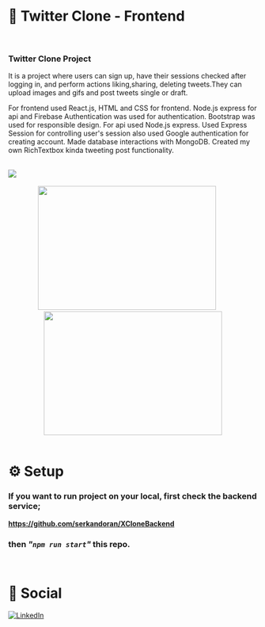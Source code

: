 # 📒 Twitter Clone - Frontend

<br>

### Twitter Clone Project


It is a project where users can sign up, have their sessions checked after logging in, and perform actions liking,sharing, deleting tweets.They can upload images and gifs and post tweets single or draft.

For frontend used React.js, HTML and CSS for frontend. Node.js express for api and Firebase Authentication was used for authentication. Bootstrap was used for responsible design.
For api used Node.js express. Used Express Session for controlling user's session also used Google authentication for creating account. Made database interactions with MongoDB.
Created my own RichTextbox kinda tweeting post functionality.

<br>

<div>
   <img src="https://res.cloudinary.com/drzvwj9n9/image/upload/v1727535694/genell_nl9xa2.png"/>
</div>

<br>

<div align="center" style="gap: 20px;">
   <img src="https://res.cloudinary.com/drzvwj9n9/image/upload/v1727525477/gif_qsedre.gif" width="360" height="250" />
   &nbsp;
   &nbsp;
   &nbsp;
   <img src="https://res.cloudinary.com/drzvwj9n9/image/upload/v1727527287/rtbgif_yvjx07.gif" width="360" height="250" />
</div>

<br>

# ⚙️ Setup

### If you want to run project on your local, first check the backend service;
**https://github.com/serkandoran/XCloneBackend**
### then _"`npm run start`"_ this repo.

<br>

# 🔗 Social

[![LinkedIn](https://img.shields.io/badge//SerkanDORAN-%230077B5.svg?style=for-the-badge&logo=linkedin&logoColor=white)](https://www.linkedin.com/in/serkandoran/)